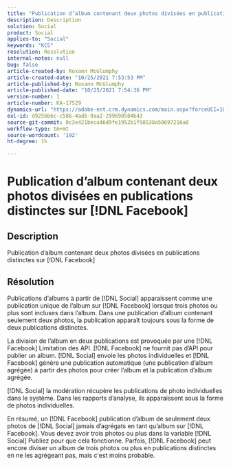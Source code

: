 ```yaml
---
title: "Publication d’album contenant deux photos divisées en publications distinctes sur [!DNL Facebook]"
description: Description
solution: Social
product: Social
applies-to: "Social"
keywords: "KCS"
resolution: Resolution
internal-notes: null
bug: false
article-created-by: Roxann McGlumphy
article-created-date: "10/25/2021 7:53:53 PM"
article-published-by: Roxann McGlumphy
article-published-date: "10/25/2021 7:54:36 PM"
version-number: 1
article-number: KA-17529
dynamics-url: "https://adobe-ent.crm.dynamics.com/main.aspx?forceUCI=1&pagetype=entityrecord&etn=knowledgearticle&id=1b947846-cd35-ec11-b6e6-000d3a3485ea"
exl-id: d925bb6c-c586-4ad6-9aa2-299690584b43
source-git-commit: 0c3e421beca46d9fe1952b1f98538a50697216a0
workflow-type: tm+mt
source-wordcount: '192'
ht-degree: 1%

---
```


# Publication d’album contenant deux photos divisées en publications distinctes sur [!DNL Facebook]

## Description

Publication d’album contenant deux photos divisées en publications distinctes sur [!DNL Facebook]

## Résolution


Publications d’albums à partir de [!DNL Social] apparaissent comme une publication unique de l’album sur [!DNL Facebook] lorsque trois photos ou plus sont incluses dans l’album. Dans une publication d’album contenant seulement deux photos, la publication apparaît toujours sous la forme de deux publications distinctes.

La division de l’album en deux publications est provoquée par une [!DNL Facebook] Limitation des API. [!DNL Facebook] ne fournit pas d’API pour publier un album. [!DNL Social] envoie les photos individuelles et [!DNL Facebook] génère une publication automatique (une publication d’album agrégée) à partir des photos pour créer l’album et la publication d’album agrégée.

[!DNL Social] la modération récupère les publications de photo individuelles dans le système. Dans les rapports d’analyse, ils apparaissent sous la forme de photos individuelles.

En résumé, un [!DNL Facebook] publication d’album de seulement deux photos de [!DNL Social] jamais d’agrégats en tant qu’album sur [!DNL Facebook]. Vous devez avoir trois photos ou plus dans la variable [!DNL Social] Publiez pour que cela fonctionne. Parfois, [!DNL Facebook] peut encore diviser un album de trois photos ou plus en publications distinctes en ne les agrégeant pas, mais c&#39;est moins probable.
